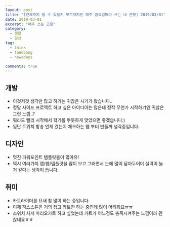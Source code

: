 ```yaml
---
layout: post
title: "[언제까지 쓸 수 있을지 모르겠지만 매주 금요일마다 쓰는 내 근황] 2019/03/01"
date: 2019-03-01
excerpt: "매주 쓰는 근황"
category:
  - 생활
  - 일상
tag:
  - think
  - taebbong
  - nowadays

comments: true
---
```


## 개발

- 이것저것 생각만 많고 하기는 귀찮은 시기가 왔습니다..
- 정말 사이드 프로젝트 하고 싶은 아이디어는 많은데 정작 무언가 시작하기엔 귀찮은 그런 느낌..?
- 뭐라도 빨리 시작해서 학기를 뿌듯하게 맞았으면 좋겠습니다:)
- 일단 트위치 방송 언제 켰는지 체크하는 웹 부터 만들까 생각중입니다.

## 디자인

- 멋진 파워포인트 템플릿들이 많아유!
- 역시 여러가지 앱/웹/템플릿을 많이 보고 그러면서 눈에 많이 담아두어야 실력이 늘거 같다는 생각이 듭니다.

## 취미

- 카트라이더를 요새 참 많이 하는 중입니다.
- 이제 하스스톤은 거의 접고 카트만 하는 중인데 많이 어려워요ㅠㅠ
- 스위치 사서 마리오카트 하고 싶었는데 카트가 어느정도 충족시켜주는 느낌이라 괜찮네요ㅎㅎ
